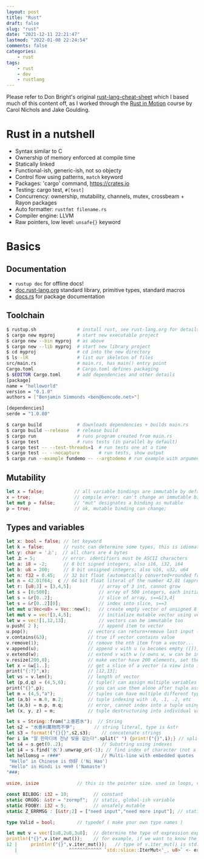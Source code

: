 ```yaml
---
layout: post
title: "Rust"
draft: false
slug: "rust"
date: "2021-12-11 22:21:47"
lastmod: "2022-01-08 22:24:54"
comments: false
categories:
    - rust
tags:
    - rust
    - dev
    - rustlang
---
```


Please refer to Don Bright's original [rust-lang-cheat-sheet](https://github.com/donbright/rust-lang-cheat-sheet) which I based much of this content off, as I worked through the [Rust in Motion](https://www.manning.com/livevideo/rust-in-motion) course by Carol Nichols and Jake Goulding.

# Rust in a nutshell

-   Syntax similar to C
-   Ownership of memory enforced at compile time
-   Statically linked
-   Functional-ish, generic-ish, not so objecty
-   Control flow using patterns, `match` keyword
-   Packages: 'cargo' command, <https://crates.io>
-   Testing: cargo test, `#[test]`
-   Concurrency: ownership, mutability, channels, mutex, crossbeam + Rayon packages
-   Auto formatter: `rustfmt filename.rs`
-   Compiler engine: LLVM
-   Raw pointers, low level: `unsafe{}` keyword

# Basics

## Documentation

-   `rustup doc` for offline docs!
-   [doc.rust-lang.org](https://doc.rust-lang.org/std/) standard library, primitive types, standard macros
-   [docs.rs](https://docs.rs/) for package documentation

## Toolchain

```bash
$ rustup.sh               # install rust, see rust-lang.org for details
$ cargo new myproj        # start new executable project
$ cargo new --bin myproj  # as above
$ cargo new --lib myproj  # start new library project
$ cd myproj               # cd into the new directory
$ ls -lR                  # list our skeleton of files
src/main.rs               # main.rs, has main() entry point
Cargo.toml                # Cargo.toml defines packaging
$ $EDITOR Cargo.toml      # add dependencies and other details
[package]
name = "helloworld"
version = "0.1.0"
authors = ["Benjamin Simmonds <ben@bencode.net>"]

[dependencies]
serde = "1.0.80"

$ cargo build             # downloads dependencies + builds main.rs
$ cargo build --release   # release build
$ cargo run               # runs program created from main.rs
$ cargo test              # runs tests (in parallel by default)
$ cargo test -- --test-threads=1  # run tests one at a time
$ cargo test -- --nocapture       # run tests, show output
$ cargo run --example fundemo -- --argtodemo # run example with argument
```

## Mutability

```rust
let x = false;           // all variable bindings are immutable by default
x = true;                // compile error: can't change an immutable binding
let mut p = false;       // "mut" designates a binding as mutable
p = true;                // ok, mutable binding can change;
```

## Types and variables

```rust
let x: bool = false; // let keyword
let k = false;       // rustc can determine some types, this is idiomatic rust
let y: char = '上';  // all chars are 4 bytes
let 上 = 5;          // error. identifiers must be ASCII characters
let a: i8 = -2;      // 8 bit signed integers, also i16, i32, i64
let b: u8 = 200;     // 8 bit unsigned integers, also u16, u32, u64
let n: f32 = 0.45;   // 32 bit float (automatcally converted+rounded from decimal to binary)
let n = 42.01f64;  c // 64 bit float literal of the number 42.01 (approximately)
let r: [u8;3] = [3,4,5];          // array of 3 int, cannot grow
let s = [0;500];                  // array of 500 integers, each initialized to 0
let s = &r[0..2];                 // slice of array, s==&[3,4]
let s = &r[0..2][0];              // index into slice, s==3
let mut u:Vec<u8> = Vec::new();   // create empty vector of unsigned 8 bit int, can grow
let mut v = vec![3,4,5];          // initialize mutable vector using vec! macro
let w = vec![1,12,13];            // vectors can be immutable too
u.push( 2 );                      // append item to vector
u.pop();                      // vectors can return+remove last input (like a stack)
v.contains(&3);               // true if vector contains value
v.remove(1);                  // remove the nth item from a vector...
v.append(u);                  // append v with u (u becomes empty ([]), both mutable)
v.extend(w);                  // extend v with w (v owns w, w can be immutable)
v.resize(200,0);              // make vector have 200 elements, set them to 0
let x = &w[1..];              // get a slice of a vector (a view into it's elements)
print("{:?}",x);              // [12,13];
let vs = v.len();             // length of vector
let (p,d,q) = (4,5,6);        // tuple() can assign multiple variables at once
print("{}",p);                // you can use them alone after tuple assignment
let m = (4,5,"a");            // tuples can have multiple different types as elements
let (a,b) = m.0, m.2;         // tuple indexing with .0, .1, .2, etc
let (a,b) = m.p, m.q;         // error, cannot index into a tuple using a variable
let (x, y, z) = m;            // tuple destructuring into individual variables

let s = String::from("上善若水");  // String
let s2 = "水善利萬物而不爭";       // string literal, type is &str
let s3 = format!("{}{}",s2,s3);    // concatenate strings
for i in "말 한마디에 천냥 빚을 갚는다".split(" ") {print!("{}",i);} // split string
let s4 = s.get(0..2);              // Substring using indexes
let i4 = s.find('水').unwrap_or(-1); // find index of character (not a byte offset)
let hellomsg = r###"               // Multi-line with embedded quotes
 "Hello" in Chinese is 你好 ('Ni Hao')
 "Hello" in Hindi is नमस्ते ('Namaste')
"###;

usize, isize              // this is the pointer size. used in loops, vector length, etc

const BILBOG: i32 = 10;         // constant
static ORGOG: &str = "zormpf";  // static, global-ish variable
static FOOBY: i32 = 5;          // unsafely mutable
static Z_ERRMSG : [&str;2] = ["need input","need more input"]; // static strings

type Valid = bool;        // typedef ( make your own type names )

let mut v = vec![1u8,2u8,3u8];  // determine the type of expression expr by looking at rustc error
println!("{}",v.iter_mut());    // for example, if we want to know the type of v, build an error
12 |     println!("{}",v.iter_mut());   // type of v.iter_mut() is std::slice::IterMut<'_, u8>`
   |                   ^^^^^^^^^^^^ `std::slice::IterMut<'_, u8>` <- error line tells you the type

```
